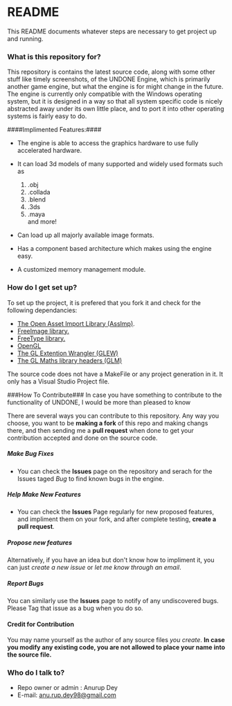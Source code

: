 # README #

This README documents whatever steps are necessary to get project up and running.

### What is this repository for? ###

This repository is contains the latest source code, along with some other stuff like timely screenshots, of the UNDONE Engine, which is primarily another game engine, but what the engine is for might change in the future. The engine is currently only compatible with the Windows operating system, but it is designed in a way so that all system specific code is nicely abstracted away under its own little place, and to port it into other operating systems is fairly easy to do.

####Implimented Features:####

* The engine is able to access the graphics hardware to use fully accelerated hardware.

* It can load 3d models of many supported and widely used formats such as 
  1. .obj 
  2. .collada 
  3. .blend 
  4. .3ds 
  5. .maya <br>
  and more!

* Can load up all majorly available image formats.

* Has a component based architecture which makes using the engine easy.

* A customized memory management module.


### How do I get set up? ###
   
To set up the project, it is prefered that you fork it and check for the following dependancies:
* [The Open Asset Import Library (AssImp)](http://assimp.sourceforge.net/).
* [FreeImage library.](http://freeimage.sourceforge.net/)
* [FreeType library.](http://www.freetype.org/)
* [OpenGL](https://www.opengl.org/)
* [The GL Extention Wrangler (GLEW)](http://glew.sourceforge.net/)
* [The GL Maths library headers (GLM)](http://glm.g-truc.net/)

The source code does not have a MakeFile or any project generation in it. It only has a Visual Studio Project file.

###How To Contribute###
In case you have something to contribute to the functionality of UNDONE, I would be more than pleased to know

There are several ways you can contribute to this repository. Any way you choose, you want to be **making a fork** of this repo and making changs there, and then sending me a **pull request** when done to get your contribution accepted and done on the source code.

##### Make Bug Fixes ####
* You can check the **Issues** page on the repository and serach for the Issues taged *Bug* to find known bugs in the engine.

##### Help Make New Features ####
* You can check the **Issues** Page regularly for new proposed features, and impliment them on your fork, and after complete testing, **create a pull request**.

##### Propose new features #####
Alternatively, if you have an idea but don't know how to impliment it, you can just *create a new issue* or *let me know through an email*. 

##### Report Bugs #####
You can similarly use the **Issues** page to notify of any undiscovered bugs. Please Tag that issue as a bug when you do so.

#### Credit for Contribution ####
You may name yourself as the author of any source files *you create*. **In case you modify any existing code, you are not allowed to place your name into the source file.**

### Who do I talk to? ###

* Repo owner or admin :  Anurup Dey
* E-mail: anu.rup.dey98@gmail.com

